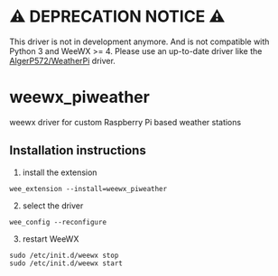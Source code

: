 # ⚠ DEPRECATION NOTICE ⚠

This driver is not in development anymore. And is not compatible with Python 3
and WeeWX >= 4. Please use an up-to-date driver like the [AlgerP572/WeatherPi](https://github.com/AlgerP572/WeatherPi)
driver.

# weewx_piweather
weewx driver for custom Raspberry Pi based weather stations

## Installation instructions

1. install the extension

```
wee_extension --install=weewx_piweather
```

2. select the driver

```
wee_config --reconfigure
```

3. restart WeeWX

```
sudo /etc/init.d/weewx stop
sudo /etc/init.d/weewx start
```
